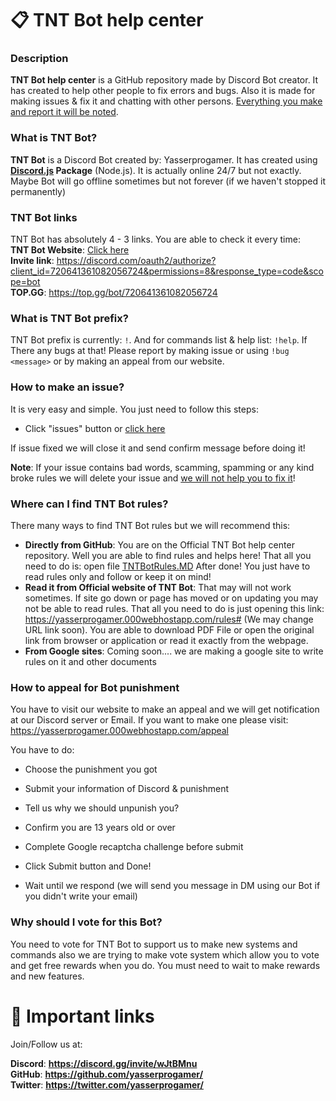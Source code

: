 # 📋 TNT Bot help center

### Description

**TNT Bot help center** is a GitHub repository made by Discord Bot creator. It has created to help other people to fix errors and bugs. Also it is made for making issues & fix it and chatting with other persons. <u>Everything you make and report it will be noted</u>.<br/>

### What is TNT Bot?
**TNT Bot** is a Discord Bot created by: Yasserprogamer. It has created using **[Discord.js](https://www.npmjs.com/package/discord.js) Package** (Node.js). It is actually online 24/7 but not exactly. Maybe Bot will go offline sometimes but not forever (if we haven't stopped it permanently)<br/>

### TNT Bot links
TNT Bot has absolutely 4 - 3 links. You are able to check it every time:<br/>
**TNT Bot Website**: [Click here<br/>](https://yasserprogamer.000webhostapp.com/)
**Invite link**: https://discord.com/oauth2/authorize?client_id=720641361082056724&permissions=8&response_type=code&scope=bot<br/>
**TOP.GG**: https://top.gg/bot/720641361082056724<br/>

### What is TNT Bot prefix?

TNT Bot prefix is currently: `!`. And for commands list & help list: `!help`. If There any bugs at that! Please report by making issue or using `!bug <message>` or by making an appeal from our website.

### How to make an issue?
It is very easy and simple. You just need to follow this steps:<br/>

- Click "issues" button or [click here](https://github.com/yasserprogamer/TNTBot-HelpCenter/issues)<br/>

If issue fixed we will close it and send confirm message before doing it!<br/>

**Note**: If your issue contains bad words, scamming, spamming or any kind broke rules we will delete your issue and <u>we will not help you to fix it</u>!<br/>

### Where can I find TNT Bot rules?

There many ways to find TNT Bot rules but we will recommend this:<br/>

- **Directly from GitHub**: You are on the Official TNT Bot help center repository. Well you are able to find rules and helps here! That all you need to do is: open file [TNTBotRules.MD](https://github.com/yasserprogamer/TNTBot-HelpCenter/blob/main/TNTBotRules.MD) After done! You just have to read rules only and follow or keep it on mind!<br/>
- **Read it from Official website of TNT Bot**: That may will not work sometimes. If site go down or page has moved or on updating you may not be able to read rules. That all you need to do is just opening this link: https://yasserprogamer.000webhostapp.com/rules# (We may change URL link soon). You are able to download PDF File or open the original link from browser or application or read it exactly from the webpage.<br/>
- **From Google sites**: Coming soon.... we are making a google site to write rules on it and other documents

### How to appeal for Bot punishment

You have to visit our website to make an appeal and we will get notification at our Discord server or Email. If you want to make one please visit: https://yasserprogamer.000webhostapp.com/appeal

You have to do:

- Choose the punishment you got<br/>

- Submit your information of Discord & punishment

- Tell us why we should unpunish you?

- Confirm you are 13 years old or over

- Complete Google recaptcha challenge before submit

- Click Submit button and Done!

- Wait until we respond (we will send you message in DM using our Bot if you didn't write your email)

### Why should I vote for this Bot?

You need to vote for TNT Bot to support us to make new systems and commands also we are trying to make vote system which allow you to vote and get free rewards when you do. You must need to wait to make rewards and new features.

# 🔗 Important links

Join/Follow us at:

**Discord**: **https://discord.gg/invite/wJtBMnu** <br/>
**GitHub**: **https://github.com/yasserprogamer/** <br/>
**Twitter**: **https://twitter.com/yasserprogamer/** <br/>